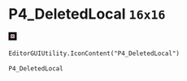 # P4_DeletedLocal `16x16`
<img src="/img/P4_DeletedLocal.png" width=16 height=16>

``` CSharp
EditorGUIUtility.IconContent("P4_DeletedLocal")
```
```
P4_DeletedLocal
```

